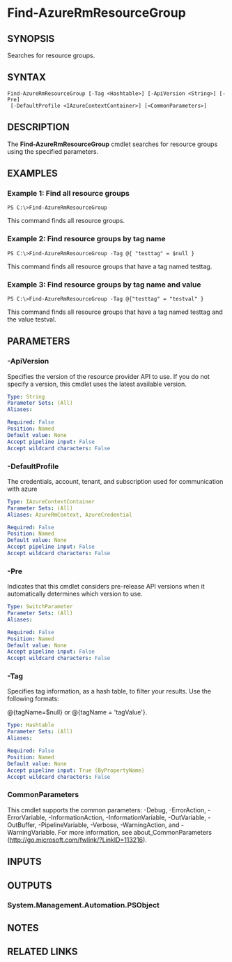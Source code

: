 ﻿---
external help file: Microsoft.Azure.Commands.ResourceManager.Cmdlets.dll-Help.xml
Module Name: AzureRM.Resources
ms.assetid: EFBBFB60-D972-47B8-997E-B737F0CA007E
online help: https://docs.microsoft.com/en-us/powershell/module/azurerm.resources/find-azurermresourcegroup
schema: 2.0.0
---

# Find-AzureRmResourceGroup

## SYNOPSIS
Searches for resource groups.

## SYNTAX

```
Find-AzureRmResourceGroup [-Tag <Hashtable>] [-ApiVersion <String>] [-Pre]
 [-DefaultProfile <IAzureContextContainer>] [<CommonParameters>]
```

## DESCRIPTION
The **Find-AzureRmResourceGroup** cmdlet searches for resource groups using the specified parameters.

## EXAMPLES

### Example 1: Find all resource groups
```
PS C:\>Find-AzureRmResourceGroup
```

This command finds all resource groups.

### Example 2: Find resource groups by tag name
```
PS C:\>Find-AzureRmResourceGroup -Tag @{ "testtag" = $null }
```

This command finds all resource groups that have a tag named testtag.

### Example 3: Find resource groups by tag name and value
```
PS C:\>Find-AzureRmResourceGroup -Tag @{"testtag" = "testval" }
```

This command finds all resource groups that have a tag named testtag and the value testval.

## PARAMETERS

### -ApiVersion
Specifies the version of the resource provider API to use. If you do not specify a version, this
cmdlet uses the latest available version.

```yaml
Type: String
Parameter Sets: (All)
Aliases: 

Required: False
Position: Named
Default value: None
Accept pipeline input: False
Accept wildcard characters: False
```

### -DefaultProfile
The credentials, account, tenant, and subscription used for communication with azure

```yaml
Type: IAzureContextContainer
Parameter Sets: (All)
Aliases: AzureRmContext, AzureCredential

Required: False
Position: Named
Default value: None
Accept pipeline input: False
Accept wildcard characters: False
```

### -Pre
Indicates that this cmdlet considers pre-release API versions when it automatically determines which version to use.

```yaml
Type: SwitchParameter
Parameter Sets: (All)
Aliases: 

Required: False
Position: Named
Default value: None
Accept pipeline input: False
Accept wildcard characters: False
```

### -Tag
Specifies tag information, as a hash table, to filter your results. Use the following formats:

@{tagName=$null} or @{tagName = 'tagValue'}.

```yaml
Type: Hashtable
Parameter Sets: (All)
Aliases: 

Required: False
Position: Named
Default value: None
Accept pipeline input: True (ByPropertyName)
Accept wildcard characters: False
```

### CommonParameters
This cmdlet supports the common parameters: -Debug, -ErrorAction, -ErrorVariable, -InformationAction, -InformationVariable, -OutVariable, -OutBuffer, -PipelineVariable, -Verbose, -WarningAction, and -WarningVariable. For more information, see about_CommonParameters (http://go.microsoft.com/fwlink/?LinkID=113216).

## INPUTS

## OUTPUTS

### System.Management.Automation.PSObject

## NOTES

## RELATED LINKS

